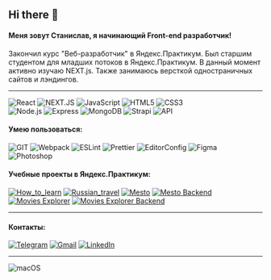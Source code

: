 ## Hi there 👋
#### Меня зовут Станислав, я начинающий Front-end разработчик!
Закончил курс "Веб-разработчик" в Яндекс.Практикум.
Был старшим студентом для младших потоков в Яндекс.Практикум.
В данный момент активно изучаю NEXT.js.
Также занимаюсь версткой одностраничных сайтов и лэндингов.

---
![React](https://img.shields.io/badge/-React-141130?style=for-the-badge&logo=React)
![NEXT.JS](https://img.shields.io/badge/-NEXTJS-141130?style=for-the-badge&logo=nextdotjs&logoColor=FF0000)
![JavaScript](https://img.shields.io/badge/-JavaScript-141130?style=for-the-badge&logo=JavaScript&logoColor=yellow)
![HTML5](https://img.shields.io/badge/-HTML5-141130?style=for-the-badge&logo=HTML5&logoColor=FF0000)
![CSS3](https://img.shields.io/badge/-CSS3-141130?style=for-the-badge&logo=CSS3&logoColor=009900)  
![Node.js](https://img.shields.io/badge/-Node.js-141130?style=for-the-badge&logo=Node.js)
![Express](https://img.shields.io/badge/-Express-141130?style=for-the-badge&logo=Express)
![MongoDB](https://img.shields.io/badge/-MongoDB-141130?style=for-the-badge&logo=MongoDB)
![Strapi](https://img.shields.io/badge/-Strapi-141130?style=for-the-badge&logo=strapi)
![API](https://img.shields.io/badge/-API-141130?style=for-the-badge)

#### Умею пользоваться:
![GIT](https://img.shields.io/badge/-Git-141130?style=for-the-badge&logo=GIT&logoColor=FFFFFF)
![Webpack](https://img.shields.io/badge/-Webpack-141130?style=for-the-badge&logo=Webpack&)
![ESLint](https://img.shields.io/badge/-ESlint-141130?style=for-the-badge&logo=ESlint)
![Prettier](https://img.shields.io/badge/-Prettier-141130?style=for-the-badge&logo=Prettier)
![EditorConfig](https://img.shields.io/badge/-Editorconfig-141130?style=for-the-badge&logo=Editorconfig)
![Figma](https://img.shields.io/badge/-Figma-141130?style=for-the-badge&logo=Figma)
![Photoshop](https://img.shields.io/badge/-Photoshop-141130?style=for-the-badge&logo=AdobePhotoshop)


#### Учебные проекты в Яндекс.Практикум:

[![How_to_learn](https://img.shields.io/badge/-How_to_learn-141130?style=for-the-badge)](https://github.com/yurovdigital/how-to-learn)
[![Russian_travel](https://img.shields.io/badge/-Russian_travel-141130?style=for-the-badge)](https://github.com/yurovdigital/russian-travel)
[![Mesto](https://img.shields.io/badge/-Mesto-141130?style=for-the-badge)](https://github.com/yurovdigital/mesto-react)
[![Mesto Backend](https://img.shields.io/badge/-Mesto_Backend-141130?style=for-the-badge)](https://github.com/yurovdigital/express-mesto)
[![Movies Explorer](https://img.shields.io/badge/-Movies_Explorer-141130?style=for-the-badge)](https://github.com/yurovdigital/movies-explorer-frontend)
[![Movies Explorer Backend](https://img.shields.io/badge/-Movies_Explorer_Backend-141130?style=for-the-badge)](https://github.com/yurovdigital/movies-explorer-api)

---
#### Контакты:
[![Telegram](https://img.shields.io/badge/-Telegram-141130?style=for-the-badge&logo=Telegram)](https://t.me/yurovdigital)
[![Gmail](https://img.shields.io/badge/-Yurovdigital@gmail.com-141130?style=for-the-badge&logo=Gmail)](mailto:yurovdigital@gmail.com)
[![LinkedIn](https://img.shields.io/badge/-LinkedIn-141130?style=for-the-badge&logo=LinkedIn)](www.linkedin.com/in/yurovdigital)

---
![macOS](https://img.shields.io/static/v1?label=macOS&message=user&color=141130&labelColor=ffffff&style=for-the-badge)

